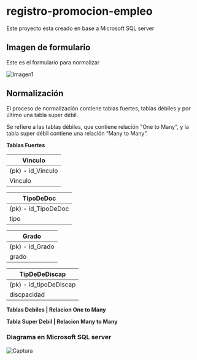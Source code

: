 
# registro-promocion-empleo
Este proyecto esta creado en base a Microsoft SQL server

## Imagen de formulario
Este es el formulario para normalizar

![Imagen1](https://user-images.githubusercontent.com/58866695/152699384-ae4dc0cc-1f00-47d2-85ca-d49d961244de.jpg)


## Normalización 
El proceso de normalización contiene tablas fuertes, tablas débiles y por último una tabla super débil.

Se refiere a las tablas débiles, que contiene relación "One to Many", y la tabla super débil contiene una relación “Many to Many”.


**Tablas Fuertes**


| Vinculo | 
| ------ |
| (pk) - id_Vinculo |
| Vinculo |

| TipoDeDoc | 
| ------ |
| (pk) - id_TipoDeDoc |
| tipo |

| Grado | 
| ------ |
| (pk) - id_Grado |
| grado |

| TipDeDeDiscap | 
| ------ |
| (pk) - id_tipoDeDiscap |
| discpacidad |


**Tablas Debiles | Relacion One to Many**






**Tabla Super Debil | Relacion Many to Many**






### Diagrama en Microsoft SQL server
![Captura](https://user-images.githubusercontent.com/58866695/152699247-f0ff7d30-829d-4285-a9f7-d4a925e715c0.PNG)
